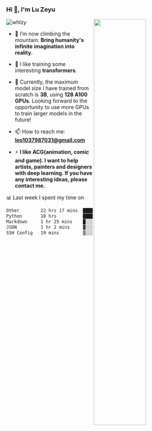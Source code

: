 ### Hi 👋, I'm Lu Zeyu

<img src="https://komarev.com/ghpvc/?username=whlzy&label=Profile%20views&color=0e75b6&style=flat" alt="whlzy" />
<img align="right" width="53%" src="https://github-readme-stats.vercel.app/api?username=whlzy&show_icons=true">

- 🔭 I’m now climbing the mountain: **Bring humanity's infinite imagination into reality.**

- 🌄 I like training some interesting **transformers**.

- 🌠 Currently, the maximum model size I have trained from scratch is **3B**, using **128 A100 GPUs**. Looking forward to the opportunity to use more GPUs to train larger models in the future!

- 📫 How to reach me: **leo1037987031@gmail.com**

- ⚡ **I like ACG(animation, comic and game). I want to help artists, painters and designers with deep learning. If you have any interesting ideas, please contact me.**

📊 Last week I spent my time on

<!--START_SECTION:waka-->

```txt
Other        22 hrs 17 mins  ███████████████▓░░░░░░░░░   62.90 %
Python       10 hrs          ███████░░░░░░░░░░░░░░░░░░   28.26 %
Markdown     1 hr 25 mins    █░░░░░░░░░░░░░░░░░░░░░░░░   04.04 %
JSON         1 hr 2 mins     ▓░░░░░░░░░░░░░░░░░░░░░░░░   02.93 %
SSH Config   19 mins         ▒░░░░░░░░░░░░░░░░░░░░░░░░   00.90 %
```

<!--END_SECTION:waka-->

